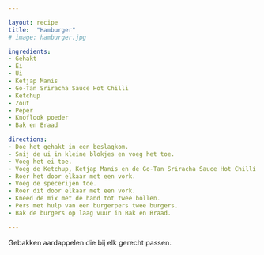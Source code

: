 ```yaml
---

layout: recipe
title:  "Hamburger"
# image: hamburger.jpg

ingredients:
- Gehakt
- Ei
- Ui
- Ketjap Manis
- Go-Tan Sri­ra­cha Sau­ce Hot Chil­li
- Ketchup
- Zout
- Peper
- Knoflook poeder
- Bak en Braad

directions:
- Doe het gehakt in een beslagkom.
- Snij de ui in kleine blokjes en voeg het toe.
- Voeg het ei toe.
- Voeg de Ketchup, Ketjap Manis en de Go-Tan Sri­ra­cha Sau­ce Hot Chil­li toe.
- Roer het door elkaar met een vork.
- Voeg de specerijen toe.
- Roer dit door elkaar met een vork.
- Kneed de mix met de hand tot twee bollen.
- Pers met hulp van een burgerpers twee burgers.
- Bak de burgers op laag vuur in Bak en Braad.

---
```


Gebakken aardappelen die bij elk gerecht passen.